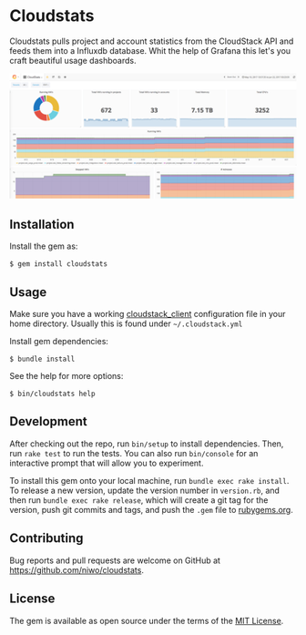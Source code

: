 # Cloudstats

Cloudstats pulls project and account statistics from the CloudStack API and feeds them into a Influxdb database.
Whit the help of Grafana this let's you craft beautiful usage dashboards.

![Grafana Dashboard](dashboard.png)

## Installation

Install the gem as:

    $ gem install cloudstats

## Usage

Make sure you have a working [cloudstack_client](https://github.com/niwo/cloudstack_client) configuration file in your home directory.
Usually this is found under `~/.cloudstack.yml`

Install gem dependencies:

    $ bundle install

See the help for more options:

    $ bin/cloudstats help


## Development

After checking out the repo, run `bin/setup` to install dependencies. Then, run `rake test` to run the tests. You can also run `bin/console` for an interactive prompt that will allow you to experiment.

To install this gem onto your local machine, run `bundle exec rake install`. To release a new version, update the version number in `version.rb`, and then run `bundle exec rake release`, which will create a git tag for the version, push git commits and tags, and push the `.gem` file to [rubygems.org](https://rubygems.org).

## Contributing

Bug reports and pull requests are welcome on GitHub at https://github.com/niwo/cloudstats.

## License

The gem is available as open source under the terms of the [MIT License](http://opensource.org/licenses/MIT).
